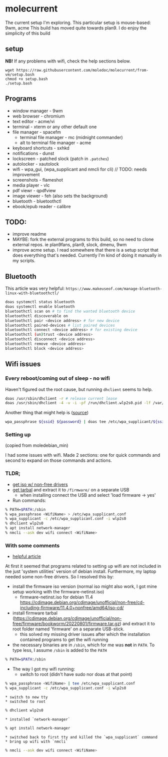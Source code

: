 
# molecurrent

The current setup I'm exploring.
This particular setup is mouse-based: 9wm, acme
This build has moved quite towards plan9.
I do enjoy the simplicity of this build

## setup 

**NB!** If any problems with wifi, check the help sections below.

```{.sh}
wget https://raw.githubusercontent.com/moledoc/molecurrent/from-vm/setup.bash
chmod +x setup.bash
./setup.bash
```

## Programs

* window manager - 9wm
* web browser - chromium
* text editor - acme/vi
* terminal - xterm or any other default one
* file manager - spacefm
	* terminal file manager - mc (midnight commander)
	* alt to terminal file manager - acme
* keyboard shortcuts - sxhkd
* notifications - dunst
* lockscreen - patched slock (patch in `.patches`)
* autolocker - xautolock
* wifi - wpa_gui, (wpa_supplicant and nmcli for cli) // TODO: needs improvement
* screenshots - flameshot
* media player - vlc
* pdf viewr - qpdfview
* image viewer - feh (also sets the background)
* bluetooth - bluetoothctl
* ebook/epub reader - calibre


## TODO:

* improve readme
* MAYBE: fork the external programs to this build, so no need to clone external repos. ie plan9fans, plan9, slock, dmenu, 9wm
* improve acme setup. I read somewhere that there is a setup script that does everything that's needed. Currently I'm kind of doing it manually in my scripts.

## Bluetooth

This article was very helpful: `https://www.makeuseof.com/manage-bluetooth-linux-with-bluetoothctl/`

```sh
doas systemctl status bluetooth
doas systemctl enable bluetooth
bluetoothctl scan on # to find the wanted bluetooth device
bluetoothctl discoverable on
bluetoothctl pair <device address> # for new device
bluetoothctl paired-devices # list paired devices
bluetoothctl connect <device address> # for existing device
bluetoothctl (un)trust <device address>
bluetoothctl disconnect <device address>
bluetoothctl remove <device address>
bluetoothctl block <device address>
```

## Wifi issues

### Every reboot/coming out of sleep - no wifi

Haven't figured out the root cause, but running `dhclient` seems to help.

```sh
doas /usr/sbin/dhclient -r # release current lease
doas /usr/sbin/dhclient -4 -v -i -pf /run/dhclient.wlp2s0.pid -lf /var/lib/dhcp/dhclient.wlp2s0.leases -I -df /var/lib/dhcp/dhclient6.wlp2s0.leases wlp2s0
```

Another thing that might help is ([source](https://www.linuxquestions.org/questions/linux-networking-3/returning-wifi-and-dhclient-after-suspend-4175552061/))

```sh
wpa_passphrase ${ssid} ${password} | doas tee /etc/wpa_supplicant/${ssid}.conf
```

### Setting up

(copied from moledebian\_min)

I had some issues with wifi. Made 2 sections: one for quick commands and second to expand on those commands and actions.

### TLDR;

* [get iso w/ non-free drivers](https://cdimage.debian.org/cdimage/unofficial/non-free/cd-including-firmware/11.4.0+nonfree/amd64/iso-cd/)
* [get tarbal](https://cdimage.debian.org/cdimage/unofficial/non-free/firmware/bookworm/20220801/firmware.tar.gz) and extract it to `/firmware/` on a separate USB
	* when installing connect the USB and select 'load firmware -> yes'
* Run commands:
```sh
% PATH=$PATH:/sbin
% wpa_passphrase <WifiName> > /etc/wpa_supplicant.conf
% wpa_supplicant -c /etc/wpa_supplicant.conf -i wlp2s0
% dhclient wlp2s0
% apt install network-manager
% nmcli --ask dev wifi connect <WifiName>
```

### With some comments

* [helpful article](https://linuxhint.com/remove_characters_string_bash/)

At first it seemed that programs related to setting up wifi are not included in the just 'system utilities' version of debian install.
Furthermore, my laptop needed some non-free drivers.
So I resolved this by:
* install the firmware iso version (normal iso might also work, I got mine setup working with the firmware-netinst.iso)
	* firmware-netinst.iso for debian 11.4 https://cdimage.debian.org/cdimage/unofficial/non-free/cd-including-firmware/11.4.0+nonfree/amd64/iso-cd/
* install firmware tarbal (https://cdimage.debian.org/cdimage/unofficial/non-free/firmware/bookworm/20220801/firmware.tar.gz) and extract it to root folder named 'firmware' on a separate USB-stick.
	* this solved my missing driver issues after which the installation contained programs to get the wifi running
* the necessary binaries are in `/sbin`, which for me was **not** in `PATH`. To type less, I assume `/sbin` is added to the `PATH`
```sh
% PATH=$PATH:/sbin
```
* The way I got my wifi running:
	* switch to root (didn't have sudo nor doas at that point)
```sh
% wpa_passphrase <WifiName> | tee /etc/wpa_supplicant.conf
% wpa_supplicant -c /etc/wpa_supplicant.conf -i wlp2s0
```
	* switch to new tty
	* switched to root
```sh
% dhclient wlp2s0
```
	* installed `network-manager`
```sh
% apt install network-manager
```
	* switched back to first tty and killed the `wpa_supplicant` command
	* bring up wifi with `nmcli`
```sh
% nmcli --ask dev wifi connect <WifiName>
```
